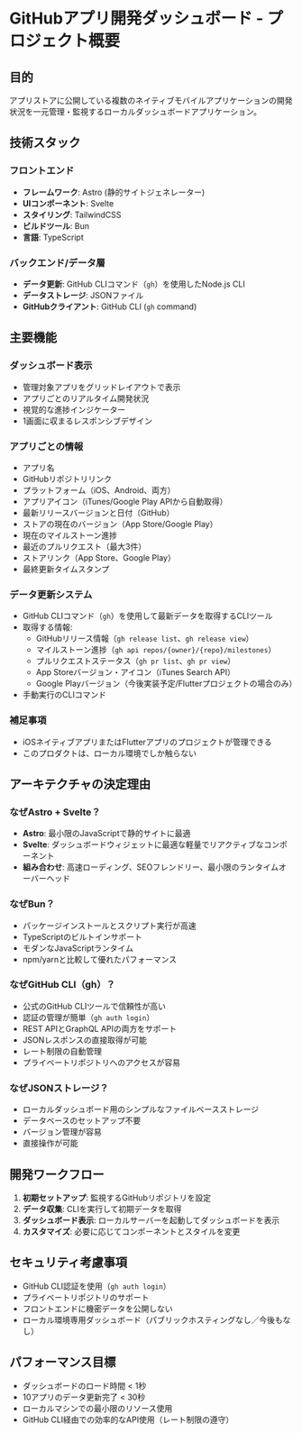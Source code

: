 # GitHubアプリ開発ダッシュボード - プロジェクト概要

## 目的

アプリストアに公開している複数のネイティブモバイルアプリケーションの開発状況を一元管理・監視するローカルダッシュボードアプリケーション。

## 技術スタック

### フロントエンド

- **フレームワーク**: Astro (静的サイトジェネレーター)
- **UIコンポーネント**: Svelte
- **スタイリング**: TailwindCSS
- **ビルドツール**: Bun
- **言語**: TypeScript

### バックエンド/データ層

- **データ更新**: GitHub CLIコマンド（`gh`）を使用したNode.js CLI
- **データストレージ**: JSONファイル
- **GitHubクライアント**: GitHub CLI (`gh` command)

## 主要機能

### ダッシュボード表示

- 管理対象アプリをグリッドレイアウトで表示
- アプリごとのリアルタイム開発状況
- 視覚的な進捗インジケーター
- 1画面に収まるレスポンシブデザイン

### アプリごとの情報

- アプリ名
- GitHubリポジトリリンク
- プラットフォーム（iOS、Android、両方）
- アプリアイコン（iTunes/Google Play APIから自動取得）
- 最新リリースバージョンと日付（GitHub）
- ストアの現在のバージョン（App Store/Google Play）
- 現在のマイルストーン進捗
- 最近のプルリクエスト（最大3件）
- ストアリンク（App Store、Google Play）
- 最終更新タイムスタンプ

### データ更新システム

- GitHub CLIコマンド（`gh`）を使用して最新データを取得するCLIツール
- 取得する情報:
  - GitHubリリース情報（`gh release list`、`gh release view`）
  - マイルストーン進捗（`gh api repos/{owner}/{repo}/milestones`）
  - プルリクエストステータス（`gh pr list`、`gh pr view`）
  - App Storeバージョン・アイコン（iTunes Search API）
  - Google Playバージョン（今後実装予定/Flutterプロジェクトの場合のみ）
- 手動実行のCLIコマンド

### 補足事項

- iOSネイティブアプリまたはFlutterアプリのプロジェクトが管理できる
- このプロダクトは、ローカル環境でしか触らない

## アーキテクチャの決定理由

### なぜAstro + Svelte？

- **Astro**: 最小限のJavaScriptで静的サイトに最適
- **Svelte**: ダッシュボードウィジェットに最適な軽量でリアクティブなコンポーネント
- **組み合わせ**: 高速ローディング、SEOフレンドリー、最小限のランタイムオーバーヘッド

### なぜBun？

- パッケージインストールとスクリプト実行が高速
- TypeScriptのビルトインサポート
- モダンなJavaScriptランタイム
- npm/yarnと比較して優れたパフォーマンス

### なぜGitHub CLI（gh）？

- 公式のGitHub CLIツールで信頼性が高い
- 認証の管理が簡単（`gh auth login`）
- REST APIとGraphQL APIの両方をサポート
- JSONレスポンスの直接取得が可能
- レート制限の自動管理
- プライベートリポジトリへのアクセスが容易

### なぜJSONストレージ？

- ローカルダッシュボード用のシンプルなファイルベースストレージ
- データベースのセットアップ不要
- バージョン管理が容易
- 直接操作が可能

## 開発ワークフロー

1. **初期セットアップ**: 監視するGitHubリポジトリを設定
2. **データ収集**: CLIを実行して初期データを取得
3. **ダッシュボード表示**: ローカルサーバーを起動してダッシュボードを表示
4. **カスタマイズ**: 必要に応じてコンポーネントとスタイルを変更

## セキュリティ考慮事項

- GitHub CLI認証を使用（`gh auth login`）
- プライベートリポジトリのサポート
- フロントエンドに機密データを公開しない
- ローカル環境専用ダッシュボード（パブリックホスティングなし／今後もなし）

## パフォーマンス目標

- ダッシュボードのロード時間 < 1秒
- 10アプリのデータ更新完了 < 30秒
- ローカルマシンでの最小限のリソース使用
- GitHub CLI経由での効率的なAPI使用（レート制限の遵守）
